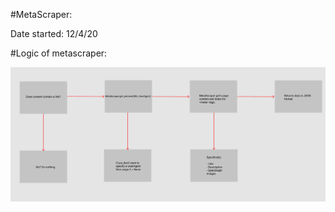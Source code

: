#MetaScraper:

Date started: 12/4/20

#Logic of metascraper:

![Logic_image](https://github.com/V3LKR0W/MetaScraper/blob/main/LOGIC.png)
